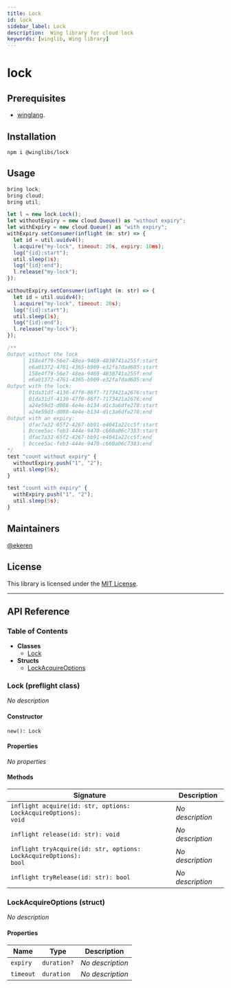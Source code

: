 ```yaml
---
title: Lock
id: lock
sidebar_label: Lock
description:  Wing library for cloud lock
keywords: [winglib, Wing library]
---
```

# lock

## Prerequisites

* [winglang](https://winglang.io).

## Installation

```
npm i @winglibs/lock
```

## Usage

```js
bring lock;
bring cloud;
bring util;

let l = new lock.Lock();
let withoutExpiry = new cloud.Queue() as "without expiry";
let withExpiry = new cloud.Queue() as "with expiry";
withExpiry.setConsumer(inflight (m: str) => {
  let id = util.uuidv4();
  l.acquire("my-lock", timeout: 20s, expiry: 10ms);
  log("{id}:start");
  util.sleep(1s);
  log("{id}:end");
  l.release("my-lock");
});

withoutExpiry.setConsumer(inflight (m: str) => {
  let id = util.uuidv4();
  l.acquire("my-lock", timeout: 20s);
  log("{id}:start");
  util.sleep(1s);
  log("{id}:end");
  l.release("my-lock");
});

/**
Output without the lock
     │ 158e4f79-56e7-48ea-9469-4838741a255f:start
     │ e6a01372-4761-4365-b909-e32fa7dad605:start
     │ 158e4f79-56e7-48ea-9469-4838741a255f:end
     │ e6a01372-4761-4365-b909-e32fa7dad605:end
Output with the lock:
     │ 01da31df-4130-47f0-86f7-7173421a2676:start
     │ 01da31df-4130-47f0-86f7-7173421a2676:end
     │ a24e59d3-d088-4e4e-b134-d1c3a6dfe278:start
     │ a24e59d3-d088-4e4e-b134-d1c3a6dfe278:end
Output with an expiry:
     | dfac7a32-65f2-4267-bb91-e4041a22cc5f:start
     | 0ccee5ac-feb3-444e-9470-c660a06c7383:start
     | dfac7a32-65f2-4267-bb91-e4041a22cc5f:end
     | 0ccee5ac-feb3-444e-9470-c660a06c7383:end
*/
test "count without expiry" {
  withoutExpiry.push("1", "2");
  util.sleep(5s);
}

test "count with expiry" {
  withExpiry.push("1", "2");
  util.sleep(5s);
}

```

## Maintainers

[@ekeren](https://github.com/ekeren)


## License

This library is licensed under the [MIT License](./LICENSE).

---
## API Reference

### Table of Contents

- **Classes**
  - <a href="#@winglibs/lock.Lock">Lock</a>
- **Structs**
  - <a href="#@winglibs/lock.LockAcquireOptions">LockAcquireOptions</a>

### Lock (preflight class) <a class="wing-docs-anchor" id="@winglibs/lock.Lock"></a>

*No description*

#### Constructor

```
new(): Lock
```

#### Properties

*No properties*

#### Methods

| **Signature** | **Description** |
| --- | --- |
| <code>inflight acquire(id: str, options: LockAcquireOptions): void</code> | *No description* |
| <code>inflight release(id: str): void</code> | *No description* |
| <code>inflight tryAcquire(id: str, options: LockAcquireOptions): bool</code> | *No description* |
| <code>inflight tryRelease(id: str): bool</code> | *No description* |

### LockAcquireOptions (struct) <a class="wing-docs-anchor" id="@winglibs/lock.LockAcquireOptions"></a>

*No description*

#### Properties

| **Name** | **Type** | **Description** |
| --- | --- | --- |
| <code>expiry</code> | <code>duration?</code> | *No description* |
| <code>timeout</code> | <code>duration</code> | *No description* |



